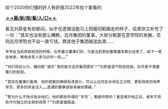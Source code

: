 给个2020你们懂的好人有好报2022年给个能看的


**<a href="http://www.baidu.com/link?url=7_xtFUWki7hexbSrF9U18DvNUoYAjH8P5i8sQYawypq&wd">→→最/新/观/看/入/口←←</a>**


  看见刘昴星有些郁闷，似乎在遗憾没能马上把薙切蓟踢走的样子，绘里奈又补充了一句：“其实也没有那么糟糕，远月集团的董事，大部分都更在意学院的发展，否则远月学院也不会一直亏钱，靠其他子集团输送血液……

    爷爷在当初获取投资的时候，也考量过董事们的，只是当初那些董事基本都已经老了，由下一辈在继承，难免会有人急功近利一些……”

    “他们现在认为，薙切蓟‘或许’真的能令远月集团更好？”刘昴星语气有些轻佻，似乎是不满董事们的短视。

    “其实在董事们看来，他的提案的确很有诱惑力，可以让远月在米洲设立分院、更有效率的培养学员、更多的资金注入……普通的董事很容易被他蒙蔽。”

    “那为什么不快点告诉他们，他的那些所谓的‘学员’，都是作弊的？甚至离开他之后，根本不具有作为独立的主厨的资质？”刘昴星皱眉道。
